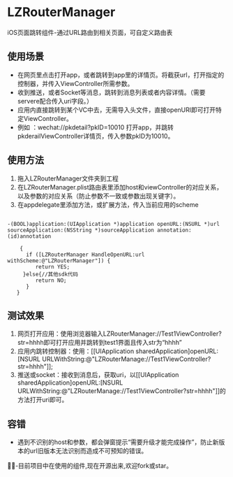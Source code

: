 # LZRouterManager
iOS页面跳转组件-通过URL路由到相关页面，可自定义路由表
## 使用场景
- 在网页里点击打开app，或者跳转到app里的详情页。将截获url，打开指定的控制器，并传入ViewController所需参数。
- 收到推送，或者Socket等消息，跳转到消息列表或者内容详情。（需要servere配合传入uri字段。）
- 应用内直接跳转到某个VC中去，无需导入头文件，直接openURl即可打开特定ViewController。
- 例如 ：wechat://pkdetail?pkID=10010 打开app，并跳转pkderailViewController详情页，传入参数pkID为10010。

## 使用方法
1. 拖入LZRouterManager文件夹到工程
2. 在LZRouterManager.plist路由表里添加host和viewController的对应关系，以及参数的对应关系（防止参数不一致或参数出现关键字）。
3. 在appdelegate里添加方法，或扩展方法，传入当前应用的scheme
<pre><code>
-(BOOL)application:(UIApplication *)application openURL:(NSURL *)url sourceApplication:(NSString *)sourceApplication annotation:(id)annotation
  
    {
      if ([LZRouterManager HandleOpenURL:url withScheme:@"LZRouterManager"]) {
         return YES;
     }else{//其他sdk代码
         return NO;
      }
   }
</code></pre>

## 测试效果
1. 网页打开应用：使用浏览器输入LZRouterManager://Test1ViewController?str=hhhh即可打开应用并跳转到test1界面且传入str为“hhhh”
2. 应用内跳转控制器：使用：[[UIApplication sharedApplication]openURL:[NSURL URLWithString:@"LZRouterManage://Test1ViewController?str=hhhh"]];
3. 推送或socket：接收到消息后，获取uri，以[[UIApplication sharedApplication]openURL:[NSURL URLWithString:@"LZRouterManage://Test1ViewController?str=hhhh"]]的方法打开uri即可。

## 容错
- 遇到不识别的host和参数，都会弹窗提示“需要升级才能完成操作”，防止新版本的url旧版本无法识别而造成不可预知的错误。

🍻🍻-目前项目中在使用的组件,现在开源出来,欢迎fork或star。
